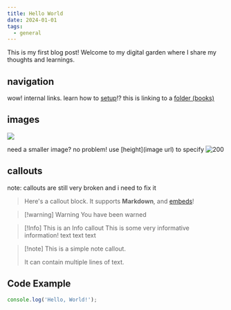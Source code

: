 ```yaml
---
title: Hello World
date: 2024-01-01
tags:
  - general
---
```

This is my first blog post! Welcome to my digital garden where I share my thoughts and learnings.
## navigation
wow! internal links. learn how to [setup](posts/setup.md)!? this is linking to a [folder (books)](posts/notes/Books/index.md)
## images
![](../assets/GgDBKAZX0AAi8C5.jpeg)

need a smaller image? no problem! use \[height](image url) to specify
![200](../assets/GgDBKAZX0AAi8C5.jpeg)



## callouts
note: callouts are still very broken and i need to fix it

> Here's a callout block.
>It supports **Markdown**, and [embeds](https://youtube.com)!

>[!warning] Warning 
>You have been warned

>[!Info] This is an Info callout
>This is some very informative information!
>text text text

> [!note] This is a simple note callout.
>
>  It can contain multiple lines of text.
## Code Example

```javascript
console.log('Hello, World!');
